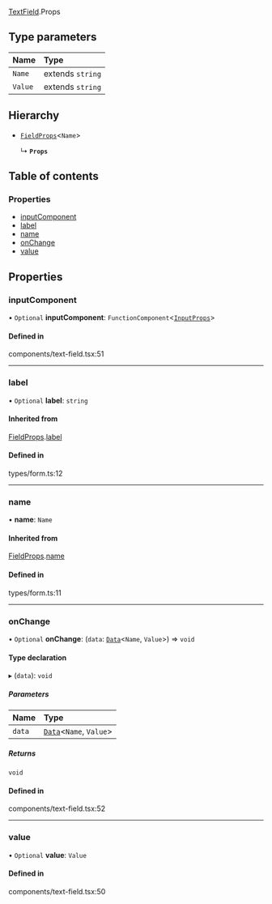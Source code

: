 [TextField](../modules/TextField).Props

## Type parameters

| Name | Type |
| :------ | :------ |
| `Name` | extends `string` |
| `Value` | extends `string` |

## Hierarchy

- [`FieldProps`](./Form.FieldProps)<`Name`\>

  ↳ **`Props`**

## Table of contents

### Properties

- [inputComponent](./TextField.Props#inputcomponent)
- [label](./TextField.Props#label)
- [name](./TextField.Props#name)
- [onChange](./TextField.Props#onchange)
- [value](./TextField.Props#value)

## Properties

### inputComponent

• `Optional` **inputComponent**: `FunctionComponent`<[`InputProps`](./TextField.InputProps)\>

#### Defined in

components/text-field.tsx:51

___

### label

• `Optional` **label**: `string`

#### Inherited from

[FieldProps](./Form.FieldProps).[label](./Form.FieldProps#label)

#### Defined in

types/form.ts:12

___

### name

• **name**: `Name`

#### Inherited from

[FieldProps](./Form.FieldProps).[name](./Form.FieldProps#name)

#### Defined in

types/form.ts:11

___

### onChange

• `Optional` **onChange**: (`data`: [`Data`](../modules/Form#data)<`Name`, `Value`\>) => `void`

#### Type declaration

▸ (`data`): `void`

##### Parameters

| Name | Type |
| :------ | :------ |
| `data` | [`Data`](../modules/Form#data)<`Name`, `Value`\> |

##### Returns

`void`

#### Defined in

components/text-field.tsx:52

___

### value

• `Optional` **value**: `Value`

#### Defined in

components/text-field.tsx:50

